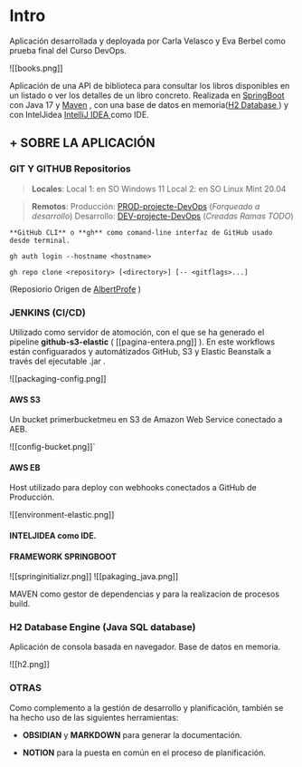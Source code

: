 
# Intro

Aplicación desarrollada y deployada por Carla Velasco y Eva Berbel como prueba final del Curso DevOps.

![[books.png]]

Aplicación de una API de biblioteca para consultar los libros disponibles en un listado o ver los detalles de un libro concreto. Realizada en  [SpringBoot](https://spring.io/projects/spring-boot) con Java 17 y  [Maven](https://maven.apache.org/)  , con una base de datos  en memoria([H2 Database ](https://www.h2database.com/html/main.html)) y con IntelJidea [IntelliJ IDEA ](https://www.jetbrains.com/idea/) como IDE.



## + SOBRE LA APLICACIÓN

### GIT Y GITHUB Repositorios

>  **Locales**:
> 	Local 1: en SO Windows 11
> 	Local 2: en SO Linux Mint 20.04



> **Remotos**:
>		Producción: [PROD-projecte-DevOps](https://github.com/carla-velasco7e4/PROD-projecte-DevOps)  (_Forqueado a desarrollo_)
>		Desarrollo: [DEV-projecte-DevOps](https://github.com/Berbelev/DEV-projecte-DevOps) (_Creadas Ramas TODO_)


>
	**GitHub CLI** o **gh** como comand-line interfaz de GitHub usado desde terminal.
	
	
```
gh auth login --hostname <hostname>
```

```
gh repo clone <repository> [<directory>] [-- <gitflags>...]
```


(Reposiorio Origen  de [AlbertProfe](https://github.com/AlbertProfe/libraryH2command) )

### JENKINS (CI/CD) 

Utilizado como servidor de atomoción, con el que se ha generado el pipeline **github-s3-elastic** ( [[pagina-entera.png]] ).
En este workflows están configuarados y automátizados GitHub, S3 y Elastic Beanstalk a través del ejecutable .jar .

![[packaging-config.png]]

#### AWS S3
Un bucket primerbucketmeu en S3 de Amazon Web Service conectado a  AEB.

![[config-bucket.png]]`

#### AWS EB
Host utilizado para deploy con webhooks conectados a GitHub de Producción.

![[environment-elastic.png]]


#### INTELJIDEA como IDE.

#### FRAMEWORK SPRINGBOOT 

![[springinitializr.png]]
![[pakaging_java.png]]


MAVEN como gestor de dependencias y para la realizacíon de procesos build.


### H2  Database Engine (Java SQL database)

Aplicación de consola basada en navegador. Base de datos en memoria.

![[h2.png]]




### OTRAS 
Como complemento a la gestión de desarrollo y planificación, también se ha hecho uso de las siguientes herramientas:


 - **OBSIDIAN** y **MARKDOWN** para generar la documentación.

 - **NOTION** para la puesta en común en el proceso de planificación.